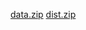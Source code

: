[data.zip](https://github.com/roza45/git_project1/files/10413808/data.zip)
[dist.zip](https://github.com/roza45/git_project1/files/10414054/dist.zip)
